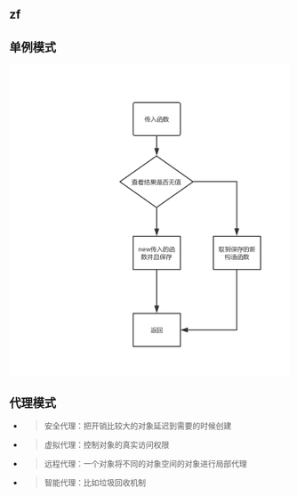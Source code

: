 ## zf

## 单例模式
![单例模式](./iamge/单例模式.png)



## 代理模式
* > 安全代理：把开销比较大的对象延迟到需要的时候创建
* > 虚拟代理：控制对象的真实访问权限
* > 远程代理：一个对象将不同的对象空间的对象进行局部代理
* > 智能代理：比如垃圾回收机制

